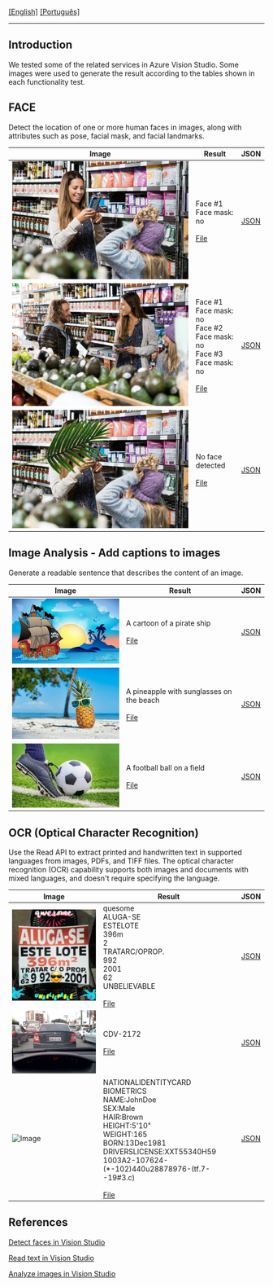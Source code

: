 [\[English\]](#Introduction) [\[Português\]](READMEP.md)
_______________________________________________________________________________________________________________________________________
## Introduction
We tested some of the related services in Azure Vision Studio. Some images were used to generate the result according to the tables shown in each functionality test.

## FACE

Detect the location of one or more human faces in images, along with attributes such as pose, facial mask, and facial landmarks.

| Image                                      | Result                                 | JSON                                    |
|---------------------------------------------|-----------------------------------------------|-----------------------------------------------|
| ![Image](Input/image1.jpg) | Face #1<br>Face mask: no<br><br>[File](Output/detectedAtributesImage1.txt) | [JSON](Output/detectedAtributesImage1.json) |
| ![Image](Input/image2.jpg) | Face #1<br>Face mask: no<br>Face #2<br>Face mask: no<br>Face #3<br>Face mask: no<br><br>[File](Output/detectedAtributesImage2.txt) | [JSON](Output/detectedAtributesImage2.json) |
| ![Image](Input/image3.jpg) | No face detected<br><br>[File](Output/detectedAtributesImage3.txt) | [JSON](Output/detectedAtributesImage3.json) |

## Image Analysis - Add captions to images

Generate a readable sentence that describes the content of an image.

| Image                                      | Result                                  | JSON                                    |
|---------------------------------------------|-----------------------------------------------|-----------------------------------------------|
| ![Image](Input/image4.jpg)  | A cartoon of a pirate ship<br><br>[File](Output/detectedAtributesImage4.txt) | [JSON](Output/detectedAtributesImage4.json) |
| ![Image](Input/image5.jpeg) | A pineapple with sunglasses on the beach<br><br>[File](Output/detectedAtributesImage5.txt) | [JSON](Output/detectedAtributesImage5.json) |
| ![Image](Input/image6.jpeg) | A football ball on a field<br><br>[File](Output/detectedAtributesImage6.txt) | [JSON](Output/detectedAtributesImage6.json) |

## OCR (Optical Character Recognition)

Use the Read API to extract printed and handwritten text in supported languages from images, PDFs, and TIFF files. The optical character recognition (OCR) capability supports both images and documents with mixed languages, and doesn't require specifying the language.

| Image                                      | Result                                  | JSON                                    |
|---------------------------------------------|-----------------------------------------------|-----------------------------------------------|
| ![Image](Input/image7.jpg) | quesome<br>ALUGA-SE<br>ESTELOTE<br>396m<br>2<br>TRATARC/OPROP.<br>992<br>2001<br>62<br>UNBELIEVABLE<br><br>[File](Output/detectedAtributesImage7.txt) | [JSON](Output/detectedAtributesImage7.json) |
| ![Image](Input/image8.jpg) | CDV-2172<br><br>[File](Output/detectedAtributesImage8.txt) | [JSON](Output/detectedAtributesImage8.json) |
| ![Image](Input/image9.jpg) | NATIONALIDENTITYCARD<br>BIOMETRICS<br>NAME:JohnDoe<br>SEX:Male<br>HAIR:Brown<br>HEIGHT:5'10"<br>WEIGHT:165<br>BORN:13Dec1981<br>DRIVERSLICENSE:XXT55340H59<br>1003A2-107624-(*-102)440u28878976-(tf.7--19#3.c)<br><br>[File](Output/detectedAtributesImage9.txt) | [JSON](Output/detectedAtributesImage9.json) |

## References

[Detect faces in Vision Studio](https://microsoftlearning.github.io/mslearn-ai-fundamentals/Instructions/Labs/04-face.html)

[Read text in Vision Studio](https://microsoftlearning.github.io/mslearn-ai-fundamentals/Instructions/Labs/05-ocr.html)

[Analyze images in Vision Studio](https://microsoftlearning.github.io/mslearn-ai-fundamentals/Instructions/Labs/03-image-analysis.html)
